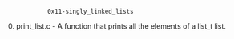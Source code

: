 				0x11-singly_linked_lists
0. print_list.c - A function that prints all the elements of a list_t list.
